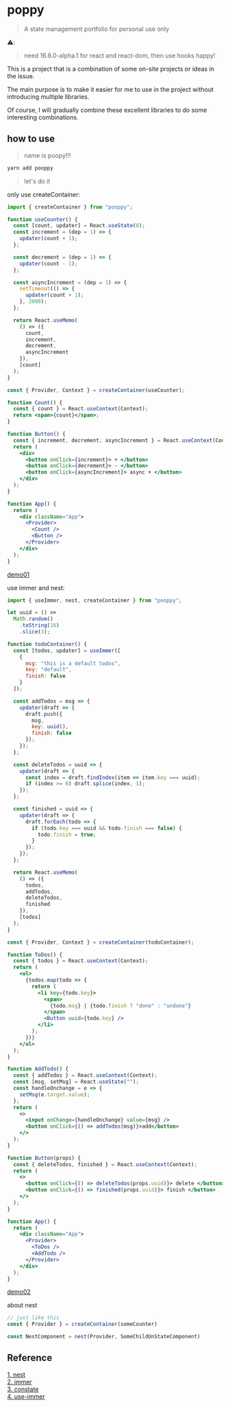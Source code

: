 # poppy

> A state management portfolio for personal use only

⚠️:

> need 16.8.0-alpha.1 for react and react-dom, then use hooks happy!

This is a project that is a combination of some on-site projects or ideas in the issue. 

The main purpose is to make it easier for me to use in the project without introducing multiple libraries. 

Of course, I will gradually combine these excellent libraries to do some interesting combinations.

## how to use

> name is poopy!!!

```js
yarn add pooppy
```

> let's do it

only use createContainer:

```jsx
import { createContainer } from "pooppy";

function useCounter() {
  const [count, updater] = React.useState(0);
  const increment = (dep = 1) => {
    updater(count + 1);
  };

  const decrement = (dep = 1) => {
    updater(count - 1);
  };

  const asyncIncrement = (dep = 1) => {
    setTimeout(() => {
      updater(count + 1);
    }, 2000);
  };

  return React.useMemo(
    () => ({
      count,
      increment,
      decrement,
      asyncIncrement
    }),
    [count]
  );
}

const { Provider, Context } = createContainer(useCounter);

function Count() {
  const { count } = React.useContext(Context);
  return <span>{count}</span>;
}

function Button() {
  const { increment, decrement, asyncIncrement } = React.useContext(Context);
  return (
    <div>
      <button onClick={increment}> + </button>
      <button onClick={decrement}> - </button>
      <button onClick={asyncIncrement}> async + </button>
    </div>
  );
}

function App() {
  return (
    <div className="App">
      <Provider>
        <Count />
        <Button />
      </Provider>
    </div>
  );
}
```

[demo01](https://codesandbox.io/s/yw98wxmozx)

use immer and nest:

```jsx
import { useImmer, nest, createContainer } from "pooppy";

let uuid = () =>
  Math.random()
    .toString(16)
    .slice(3);

function todoContainer() {
  const [todos, updater] = useImmer([
    {
      msg: "this is a default todos",
      key: "default",
      finish: false
    }
  ]);

  const addTodos = msg => {
    updater(draft => {
      draft.push({
        msg,
        key: uuid(),
        finish: false
      });
    });
  };

  const deleteTodos = uuid => {
    updater(draft => {
      const index = draft.findIndex(item => item.key === uuid);
      if (index >= 0) draft.splice(index, 1);
    });
  };

  const finished = uuid => {
    updater(draft => {
      draft.forEach(todo => {
        if (todo.key === uuid && todo.finish === false) {
          todo.finish = true;
        }
      });
    });
  };

  return React.useMemo(
    () => ({
      todos,
      addTodos,
      deleteTodos,
      finished
    }),
    [todos]
  );
}

const { Provider, Context } = createContainer(todoContainer);

function ToDos() {
  const { todos } = React.useContext(Context);
  return (
    <ul>
      {todos.map(todo => {
        return (
          <li key={todo.key}>
            <span>
              {todo.msg} | {todo.finish ? "done" : "undone"}
            </span>
            <Button uuid={todo.key} />
          </li>
        );
      })}
    </ul>
  );
}

function AddTodo() {
  const { addTodos } = React.useContext(Context);
  const [msg, setMsg] = React.useState("");
  const handleOnchange = e => {
    setMsg(e.target.value);
  };
  return (
    <>
      <input onChange={handleOnchange} value={msg} />
      <button onClick={() => addTodos(msg)}>add</button>
    </>
  );
}

function Button(props) {
  const { deleteTodos, finished } = React.useContext(Context);
  return (
    <>
      <button onClick={() => deleteTodos(props.uuid)}> delete </button>
      <button onClick={() => finished(props.uuid)}> finish </button>
    </>
  );
}

function App() {
  return (
    <div className="App">
      <Provider>
        <ToDos />
        <AddTodo />
      </Provider>
    </div>
  );
}
```

[demo02](https://codesandbox.io/s/32vz8mnkq6)

about nest

```jsx
// just like this
const { Provider } = createContainer(someCounter)

const NestComponent = nest(Provider, SomeChildUnStateComponent)
```

## Reference

[1. nest](https://github.com/diegohaz/constate/issues/61#issuecomment-447558713)</br>
[2. immer](https://github.com/mweststrate/immer)</br>
[3. constate](https://github.com/diegohaz/constate)</br>
[4. use-immer](https://github.com/mweststrate/use-immer/blob/master/index.js)</br>